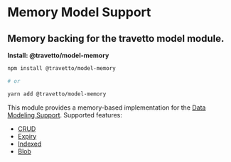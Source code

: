 <!-- This file was generated by @travetto/doc and should not be modified directly -->
<!-- Please modify https://github.com/travetto/travetto/tree/main/module/model-memory/DOC.tsx and execute "npx trv doc" to rebuild -->
# Memory Model Support

## Memory backing for the travetto model module.

**Install: @travetto/model-memory**
```bash
npm install @travetto/model-memory

# or

yarn add @travetto/model-memory
```

This module provides a memory-based implementation for the [Data Modeling Support](https://github.com/travetto/travetto/tree/main/module/model#readme "Datastore abstraction for core operations."). Supported features:
   *  [CRUD](https://github.com/travetto/travetto/tree/main/module/model/src/service/crud.ts#L11)
   *  [Expiry](https://github.com/travetto/travetto/tree/main/module/model/src/service/expiry.ts#L11)
   *  [Indexed](https://github.com/travetto/travetto/tree/main/module/model/src/service/indexed.ts#L11)
   *  [Blob](https://github.com/travetto/travetto/tree/main/module/model/src/service/blob.ts#L8)
